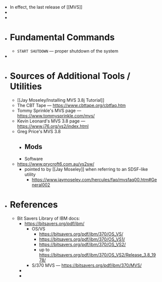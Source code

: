- In effect, the last release of [[MVS]]
-
-
- # Fundamental Commands
	- `START SHUTDOWN` — proper shutdown of the system
-
- # Sources of Additional Tools / Utilities
	- [[Jay Moseley/Installing MVS 3.8j Tutorial]]
	- The CBT Tape — https://www.cbttape.org/cbtfaq.htm
	- Tommy Sprinkle's MVS page — https://www.tommysprinkle.com/mvs/
	- Kevin Leonard's MVS 3.8 page — https://www.j76.org/vs2/index.html
	- Greg Price's MVS 3.8
		- Mods
			-
		- Software
	- https://www.prycroft6.com.au/vs2sw/
		- pointed to by [[Jay Moseley]] when referring to an SDSF-like utility
			- https://www.jaymoseley.com/hercules/faq/mvsfaq00.htm#General002
- # References
	- Bit Savers Library of IBM docs:
		- https://bitsavers.org/pdf/ibm/
			- OS/VS
				- https://bitsavers.org/pdf/ibm/370/OS_VS/
				- https://bitsavers.org/pdf/ibm/370/OS_VS1/
				- https://bitsavers.org/pdf/ibm/370/OS_VS2/
				- up to https://bitsavers.org/pdf/ibm/370/OS_VS2/Release_3.8_1978/
			- S/370 MVS — https://bitsavers.org/pdf/ibm/370/MVS/
		-
		-
